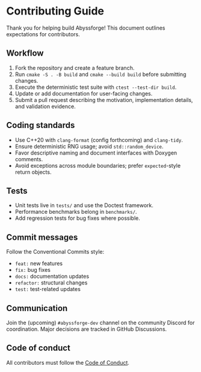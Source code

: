 # Contributing Guide

Thank you for helping build Abyssforge! This document outlines expectations for contributors.

## Workflow

1. Fork the repository and create a feature branch.
2. Run `cmake -S . -B build` and `cmake --build build` before submitting changes.
3. Execute the deterministic test suite with `ctest --test-dir build`.
4. Update or add documentation for user-facing changes.
5. Submit a pull request describing the motivation, implementation details, and validation evidence.

## Coding standards

- Use C++20 with `clang-format` (config forthcoming) and `clang-tidy`.
- Ensure deterministic RNG usage; avoid `std::random_device`.
- Favor descriptive naming and document interfaces with Doxygen comments.
- Avoid exceptions across module boundaries; prefer `expected`-style return objects.

## Tests

- Unit tests live in `tests/` and use the Doctest framework.
- Performance benchmarks belong in `benchmarks/`.
- Add regression tests for bug fixes where possible.

## Commit messages

Follow the Conventional Commits style:

- `feat:` new features
- `fix:` bug fixes
- `docs:` documentation updates
- `refactor:` structural changes
- `test:` test-related updates

## Communication

Join the (upcoming) `#abyssforge-dev` channel on the community Discord for coordination. Major decisions are tracked in GitHub Discussions.

## Code of conduct

All contributors must follow the [Code of Conduct](CODE_OF_CONDUCT.md).
